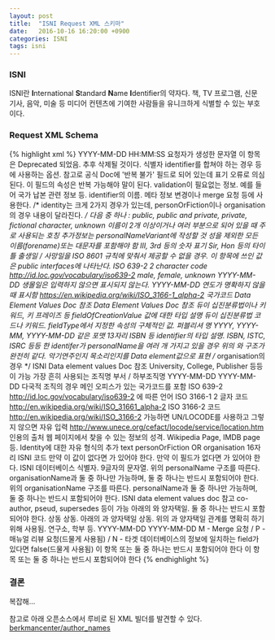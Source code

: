 ```yaml
---
layout: post
title:  "ISNI Request XML 스키마"
date:   2016-10-16 16:20:00 +0900
categories: ISNI
tags: isni
---
```

### ISNI

ISNI란 <b>I</b>nternational <b>S</b>tandard <b>N</b>ame <b>I</b>dentifier의 약자다.
책, TV 프로그램, 신문 기사, 음악, 미술 등 미디어 컨텐츠에 기여한 사람들을 유니크하게 식별할 수 있는 부호이다.

### Request XML Schema

{% highlight xml %}
  <Request>
    <requestID>
      <dateTimeOfRequest>
        YYYY-MM-DD HH:MM:SS
      </dateTimeOfRequest>
      <requestorTransactionID>
        요청자가 생성한 문자열
      </requestorTransactionID>
    </requestID>
    <identityInformation>
      <requestorIdentifierOfIdentity>
        <referenceURI>
          이 항목은 Deprecated 되었음. 추후 삭제될 것이다.
        </referenceURI>
        <Identifier>
          식별자
        </Identifier>
        <deprecatedLocalIdentifier>
          identifier를 합쳐야 하는 경우 등에 사용하는 옵션.
          참고로 공식 Doc에 '반복 불가' 필드로 되어 있는데 표기 오류로 의심된다.
          이 필드의 속성은 반복 가능해야 말이 된다.
        </deprecatedLocalIdentifier>
        <specialStatus>
          validation이 필요없는 정보. 예를 들어 국가 납본 관련 정보 등.
        </specialStatus>
      </requestorIdentifierOfIdentity>
      <otherIdentifierOfIdentity>
        <identifier>
        </identifier>
        <type>
          identifier의 이름. 메타 정보 변경이나 merge 요청 등에 사용한다.
        </type>
      </otherIdentifierOfIdentity>
      <identity>
        /* identity는 크게 2가지 경우가 있는데,
          personOrFiction이나 organisation의 경우 내용이 달라진다. */
        <personOrFiction>
          <personalName>
            <nameUse>
              다음 중 하나 : public, public and private, private, fictional character, unknown
            </nameUse>
            <surname>
              이름이 2개 이상이거나 여러 부분으로 되어 있을 때 주로 사용되는 호칭
              추가정보는 personalNameVariant에 작성할 것
            </surname>
            <forename>
              성을 제외한 모든 이름(forename)또는 대문자를 포함해야 함
            </forename>
            <numeration>
               III, 3rd 등의 숫자 표기
            </numeration>
            <nameTitle>
              Sir, Hon 등의 타이틀
            </nameTitle>
            <marcDate>
              출생일 / 사망일을 ISO 8601 규칙에 맞춰서 제공할 수 없을 경우.
              이 항목에 쓰인 값은 public interfaces에 나타난다.
            </marcDate>
            <languageOfName>
              ISO 639-2 2 character code http://id.loc.gov/vocabulary/iso639-2
            </languageOfName>
            <script>
              ISO 15924 4 letter code www.unicode.org/iso15924/iso15924codes.html
            </script>
          </personalName>
          <gender>
            male, female, unknown
          </gender>
          <birthdate>
            YYYY-MM-DD
            생몰일은 입력하지 않으면 표시되지 않는다.
          </birthdate>
          <deathDate>
            YYYY-MM-DD
          </deathDate>
          <dateType>
            연도가 명확하지 않을 때 표시함
          </dateType>
          <nationality>
            https://en.wikipedia.org/wiki/ISO_3166-1_alpha-2
            국가코드
          </nationality>
          <resource>
            <creationClass>
              Data Element Values Doc 참조
            </creationClass>
            <creationRole>
              Data Element Values Doc 참조
            </creationRole>
            <fieldOfCreation>
              <fieldType>
                듀이 십진분류법이나 키워드, 키 프레이즈 등 fieldOfCreationValue
                값에 대한 타입 설명
              </fieldType>
              <fieldOfCreationValue>
                듀이 십진분류법 코드나 키워드. fieldType에서 지정한 속성의 구체적인 값.
              </fieldOfCreationValue>
            </fieldOfCreation>
            <titleOfWork>
              <title>
                작업물의 이름. 시리즈 명이나 잡지명 등은 쓰지 않는다. contributedTo를 사용.
              </title>
              <imprint>
                <publisher>
                  퍼블리셔 명
                </publisher>
                <date>
                  YYYY, YYYY-MM, YYYY-MM-DD 같은 포맷
                </date>
              </imprint>
              <identifier>
                <identifierValue>
                  13자리 ISBN 등
                </identifierValue>
                <identifierType>
                  identifier의 타입 설명. ISBN, ISTC, ISRC 등등
                </identifierType>
              </identifier>
            </titleOfWork>
          </resource>
          <contributedTo>
            <titleOfCollectiveWorkOrWorkPerformed>
            </titleOfCollectiveWorkOrWorkPerformed>
            <identifier>
              <identifierType>
              </identifierType>
              <identifierValue>
              </identifierValue>
            </identifier>
          </contributedTo>
          <personalNameVariant>
            한 identifer가 personalName을 여러 개 가지고 있을 경우
            위의 <personalNameVariant>와 구조가 완전히 같다.
          </personalNameVariant>
          <instrumentAndVoice>
            악기연주인지 목소리인지를 Data element값으로 표현
          </instrumentAndVoice>
        </personOrFiction>
        /* organisation의 경우 */
        <organisation>
          <organisationType>
             ISNI Data element values Doc 참조
             University, College, Publisher 등등이 가능
          </organisationType>
          <organisationName>
            <mainName>
              가장 흔히 사용되는 조직명
            </mainName>
            <subdivisionName>
              부서 / 하부조직명
            </subdivisionName>
          </organisationName>
          <usageDateFrom>
            YYYY-MM-DD
          </usageDateFrom>
          <usageDateTo>
            YYYY-MM-DD
          </usageDateTo>
          <location>
            <countryCode>
              다국적 조직의 경우 메인 오피스가 있는 국가코드를 포함
            </countryCode>
            <locode>
            </locode>
            <regionOrState>
            </regionOrState>
            <city>
            </city>
          </location>
          <resource>
          </resource>
          <organisationNameVariant>
          </organisationNameVariant>
        </organisation>
      </identity>
      <languageOfIdentity>
        ISO 639-2 http://id.loc.gov/vocabulary/iso639-2 에 따른 언어
      </languageOfIdentity>
      <countriesAssociated>
        <countryCode>
          ISO 3166-1 2 글자 코드 http://en.wikipedia.org/wiki/ISO_31661_alpha-2
        </countryCode>
        <regionOrState>
          ISO 3166-2 코드 http://en.wikipedia.org/wiki/ISO_3166-2
        </regionOrState>
        <city>
          가능하면 UN/LOCODE를 사용하고 그렇지 않으면 자유 입력
          http://www.unece.org/cefact/locode/service/location.htm
        </city>
      </countriesAssociated>
      <externalInformation>
        <source>
          인용의 출처
        </source>
        <information>
          웹 페이지에서 찾을 수 있는 정보의 성격. Wikipedia Page, IMDB page 등.
        </information>
        <URI>
        </URI>
      </externalInformation>
      <note>
        Identity에 대한 자유 형식의 추가 text
      </note>
    </identityInformation>
    <isNot>
      <identityType>
        personOrFiction  OR organisation
      </identityType>
      <ISNI>
        16자리 ISNI 코드
        만약 이 값이 없다면 <noISNI>가 있어야 한다.
      </ISNI>
      <noISNI>
        만약 이 필드가 없다면 <ISNI>가 있어야 한다.
      </noISNI>
      <PPN>
        ISNI 데이터베이스 식별자. 9글자의 문자열.
      </PPN>
      <personalName>
        위의 personalName 구조를 따른다. organisationName과 둘 중 하나만 가능하며, 둘 중 하나는 반드시 포함되어야 한다.
      </personalName>
      <organisationName>
        위의 organisationName 구조를 따른다. personalName과 둘 중 하나만 가능하며, 둘 중 하나는 반드시 포함되어야 한다.
      </organisationName>
    </isNot>
    <isRelated identityType="">
      <relationType>
         ISNI data element values doc 참고
         co-author, pseud, supersedes 등이 가능
      </relationType>
      <ISNI>
        아래의 <noISNI>와 양자택일. 둘 중 하나는 반드시 포함되어야 한다.
      </ISNI>
      <noISNI>
        <PPN>
          상동
        </PPN>
        <personalName>
          상동. 아래의 <organisationName>과 양자택일
        </personalName>
        <organisationName>
          상동. 위의 <personalName>과 양자택일
        </organisationName>
        <relationQualification>
          관계를 명확히 하기 위해 사용됨. 연구소, 학부 등.
        </relationQualification>
        <startDateOfRelationship>
          YYYY-MM-DD
        </startDateOfRelationship>
        <endDateOfRelationship>
          YYYY-MM-DD
        </endDateOfRelationship>
      </noISNI>
    </isRelated>
    <merge>
      <mergeInstruction>
        M - Merge 요청 / P - 매뉴얼 리뷰 요청(드물게 사용됨) / N - 타겟 데이터베이스의 정보에 일치하는 field가 있다면 false(드물게 사용됨)
      </mergeInstruction>
      <mergeToPPN>
        이 항목 또는 <mergeToISNI> 둘 중 하나는 반드시 포함되어야 한다
      </mergeToPPN>
      <mergeToISNI>
        이 항목 또는 <mergeToPPN> 둘 중 하나는 반드시 포함되어야 한다
      </mergeToISNI>
    </merge>
  </Request>
{% endhighlight %}

### 결론

복잡해...

참고로 아래 오픈소스에서 루비로 된 XML 빌더를 발견할 수 있다.
[berkmancenter/author_names][ruby_isni_request_xml]

[ruby_isni_request_xml]:https://github.com/berkmancenter/author_names/blob/master/app/views/responses/isni.xml.builder
